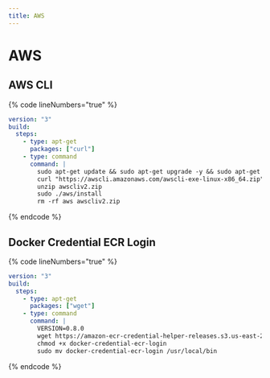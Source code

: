 ```yaml
---
title: AWS
---
```

# AWS

## AWS CLI

{% code lineNumbers="true" %}
```yaml
version: "3"
build:
  steps:
    - type: apt-get
      packages: ["curl"]
    - type: command
      command: |
        sudo apt-get update && sudo apt-get upgrade -y && sudo apt-get install -y curl unzip
        curl "https://awscli.amazonaws.com/awscli-exe-linux-x86_64.zip" -o "awscliv2.zip"
        unzip awscliv2.zip
        sudo ./aws/install
        rm -rf aws awscliv2.zip
```
{% endcode %}

## Docker Credential ECR Login

{% code lineNumbers="true" %}
```yaml
version: "3"
build:
  steps:
    - type: apt-get
      packages: ["wget"]
    - type: command
      command: |
        VERSION=0.8.0
        wget https://amazon-ecr-credential-helper-releases.s3.us-east-2.amazonaws.com/$VERSION/linux-amd64/docker-credential-ecr-login
        chmod +x docker-credential-ecr-login
        sudo mv docker-credential-ecr-login /usr/local/bin
```
{% endcode %}
